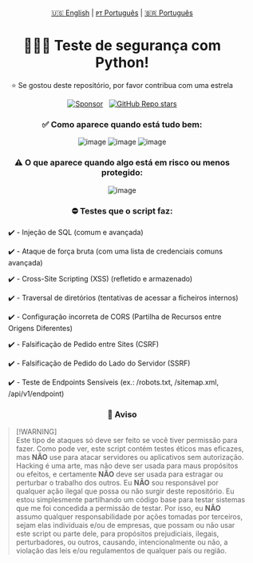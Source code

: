 <!-- |||||||||||||||||||| EN - PT |||||||||||||||||||| -->
<p align='center'>
  <a href="https://github.com/dev-ggomes/security-test-with-python/blob/main/README.md">🇺🇸 English</a> | 
  <a href="https://github.com/dev-ggomes/security-test-with-python/blob/main/README-pt-pt.md">ᴘᴛ Português</a> | 
  <a href="https://github.com/dev-ggomes/security-test-with-python/blob/main/README-pt-br.md">🇧🇷 Português</a>
</p>

<h1 align="center">
  👨🏽‍💻 Teste de segurança com Python!
</h1>

<p align="center">
  ⭐ Se gostou deste repositório, por favor contribua com uma estrela
</p>

<!-- |||||||||||||||||||| SPONSORS & STARS |||||||||||||||||||| -->
<p align='center'>
  <a href="https://github.com/sponsors/dev-ggomes"><img alt="Sponsor" src="https://img.shields.io/badge/sponsor-30363D?style=for-the-badge&logo=GitHub-Sponsors&logoColor=#white" /></a>
  &nbsp;
  <a href="#"><img alt="GitHub Repo stars" src="https://img.shields.io/github/stars/dev-ggomes/security-test-with-python?style=for-the-badge" /></a>
</p>

<div align="center">
  
  ### ✅ Como aparece quando está tudo bem:
  ![image](https://github.com/user-attachments/assets/108227d2-fb4a-49f0-b4ea-a9cb2ee970e7)
  ![image](https://github.com/user-attachments/assets/6c2a144f-cca3-4248-b1a0-85ff6ce0a63c)
  ![image](https://github.com/user-attachments/assets/06a03103-378b-4dda-85fb-ec6fbe979fb5)

  ### ⚠️ O que aparece quando algo está em risco ou menos protegido:
  ![image](https://github.com/user-attachments/assets/5fe449a3-1f32-41ab-9b4a-20002c6af681)

  ### ⛔ Testes que o script faz:
  
</div>

<div align="left">
  <ul>
    ✔️ - Injeção de SQL (comum e avançada)
  </ul>
  <ul>
    ✔️ - Ataque de força bruta (com uma lista de credenciais comuns avançada)
  </ul>
  <ul>
    ✔️ - Cross-Site Scripting (XSS) (refletido e armazenado)
  </ul>
  <ul>
    ✔️ - Traversal de diretórios (tentativas de acessar a ficheiros internos)
  </ul>
  <ul>
    ✔️ - Configuração incorreta de CORS (Partilha de Recursos entre Origens Diferentes)
  </ul>
  <ul>
    ✔️ - Falsificação de Pedido entre Sites (CSRF)
  </ul>
  <ul>
    ✔️ - Falsificação de Pedido do Lado do Servidor (SSRF)
  </ul>
  <ul>
    ✔️ - Teste de Endpoints Sensíveis (ex.: /robots.txt, /sitemap.xml, /api/v1/endpoint)
  </ul>
</div>

<div align="center">
  
  ### 🛑 Aviso

</div>

  > [!WARNING]\
  > Este tipo de ataques só deve ser feito se você tiver permissão para fazer. Como pode ver, este script contém testes éticos mas eficazes, mas **NÃO** use para atacar servidores ou aplicativos sem autorização. Hacking é uma arte, mas não deve ser usada para maus propósitos ou efeitos, e certamente **NÃO** deve ser usada para estragar ou perturbar o trabalho dos outros.
  Eu **NÃO** sou responsável por qualquer ação ilegal que possa ou não surgir deste repositório. Eu estou simplesmente partilhando um código base para testar sistemas que me foi concedida a permissão de testar. Por isso, eu **NÃO** assumo qualquer responsabilidade por ações tomadas por terceiros, sejam elas individuais e/ou de empresas, que possam ou não usar este script ou parte dele, para propósitos prejudiciais, ilegais, perturbadores, ou outros, causando, intencionalmente ou não, a violação das leis e/ou regulamentos de qualquer país ou região.
